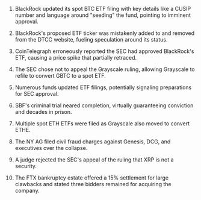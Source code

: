1. BlackRock updated its spot BTC ETF filing with key details like a CUSIP number and language around "seeding" the fund, pointing to imminent approval.
    
2. BlackRock's proposed ETF ticker was mistakenly added to and removed from the DTCC website, fueling speculation around its status.
    
3. CoinTelegraph erroneously reported the SEC had approved BlackRock's ETF, causing a price spike that partially retraced.
    
4. The SEC chose not to appeal the Grayscale ruling, allowing Grayscale to refile to convert GBTC to a spot ETF.
    
5. Numerous funds updated ETF filings, potentially signaling preparations for SEC approval.
    
6. SBF's criminal trial neared completion, virtually guaranteeing conviction and decades in prison.
    
7. Multiple spot ETH ETFs were filed as Grayscale also moved to convert ETHE.
    
8. The NY AG filed civil fraud charges against Genesis, DCG, and executives over the collapse.
    
9. A judge rejected the SEC's appeal of the ruling that XRP is not a security.
    
10. The FTX bankruptcy estate offered a 15% settlement for large clawbacks and stated three bidders remained for acquiring the company.
